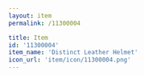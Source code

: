 ```yaml
---
layout: item
permalink: /11300004

title: Item
id: '11300004'
item_name: 'Distinct Leather Helmet'
icon_url: 'item/icon/11300004.png'
---
```

